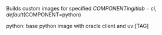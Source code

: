 Builds custom images for specified $COMPONENT in gitlab-ci, default($COMPONENT=python)

python:
    base python image with oracle client and uv:[TAG]
